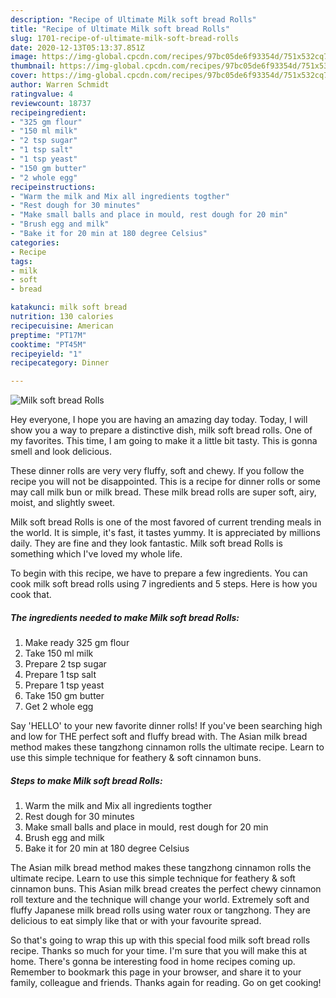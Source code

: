 ```yaml
---
description: "Recipe of Ultimate Milk soft bread Rolls"
title: "Recipe of Ultimate Milk soft bread Rolls"
slug: 1701-recipe-of-ultimate-milk-soft-bread-rolls
date: 2020-12-13T05:13:37.851Z
image: https://img-global.cpcdn.com/recipes/97bc05de6f93354d/751x532cq70/milk-soft-bread-rolls-recipe-main-photo.jpg
thumbnail: https://img-global.cpcdn.com/recipes/97bc05de6f93354d/751x532cq70/milk-soft-bread-rolls-recipe-main-photo.jpg
cover: https://img-global.cpcdn.com/recipes/97bc05de6f93354d/751x532cq70/milk-soft-bread-rolls-recipe-main-photo.jpg
author: Warren Schmidt
ratingvalue: 4
reviewcount: 18737
recipeingredient:
- "325 gm flour"
- "150 ml milk"
- "2 tsp sugar"
- "1 tsp salt"
- "1 tsp yeast"
- "150 gm butter"
- "2 whole egg"
recipeinstructions:
- "Warm the milk and Mix all ingredients togther"
- "Rest dough for 30 minutes"
- "Make small balls and place in mould, rest dough for 20 min"
- "Brush egg and milk"
- "Bake it for 20 min at 180 degree Celsius"
categories:
- Recipe
tags:
- milk
- soft
- bread

katakunci: milk soft bread 
nutrition: 130 calories
recipecuisine: American
preptime: "PT17M"
cooktime: "PT45M"
recipeyield: "1"
recipecategory: Dinner

---
```



![Milk soft bread Rolls](https://img-global.cpcdn.com/recipes/97bc05de6f93354d/751x532cq70/milk-soft-bread-rolls-recipe-main-photo.jpg)

Hey everyone, I hope you are having an amazing day today. Today, I will show you a way to prepare a distinctive dish, milk soft bread rolls. One of my favorites. This time, I am going to make it a little bit tasty. This is gonna smell and look delicious.

These dinner rolls are very very fluffy, soft and chewy. If you follow the recipe you will not be disappointed. This is a recipe for dinner rolls or some may call milk bun or milk bread. These milk bread rolls are super soft, airy, moist, and slightly sweet.

Milk soft bread Rolls is one of the most favored of current trending meals in the world. It is simple, it's fast, it tastes yummy. It is appreciated by millions daily. They are fine and they look fantastic. Milk soft bread Rolls is something which I've loved my whole life.


To begin with this recipe, we have to prepare a few ingredients. You can cook milk soft bread rolls using 7 ingredients and 5 steps. Here is how you cook that.

<!--inarticleads1-->

##### The ingredients needed to make Milk soft bread Rolls:

1. Make ready 325 gm flour
1. Take 150 ml milk
1. Prepare 2 tsp sugar
1. Prepare 1 tsp salt
1. Prepare 1 tsp yeast
1. Take 150 gm butter
1. Get 2 whole egg


Say &#39;HELLO&#39; to your new favorite dinner rolls! If you&#39;ve been searching high and low for THE perfect soft and fluffy bread with. The Asian milk bread method makes these tangzhong cinnamon rolls the ultimate recipe. Learn to use this simple technique for feathery &amp; soft cinnamon buns. 

<!--inarticleads2-->

##### Steps to make Milk soft bread Rolls:

1. Warm the milk and Mix all ingredients togther
1. Rest dough for 30 minutes
1. Make small balls and place in mould, rest dough for 20 min
1. Brush egg and milk
1. Bake it for 20 min at 180 degree Celsius


The Asian milk bread method makes these tangzhong cinnamon rolls the ultimate recipe. Learn to use this simple technique for feathery &amp; soft cinnamon buns. This Asian milk bread creates the perfect chewy cinnamon roll texture and the technique will change your world. Extremely soft and fluffy Japanese milk bread rolls using water roux or tangzhong. They are delicious to eat simply like that or with your favourite spread. 

So that's going to wrap this up with this special food milk soft bread rolls recipe. Thanks so much for your time. I'm sure that you will make this at home. There's gonna be interesting food in home recipes coming up. Remember to bookmark this page in your browser, and share it to your family, colleague and friends. Thanks again for reading. Go on get cooking!

